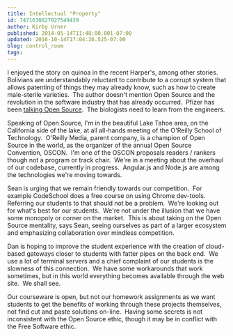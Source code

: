 ```yaml
---
title: Intellectual "Property"
id: 7471630827027549439
author: Kirby Urner
published: 2014-05-14T11:48:00.001-07:00
updated: 2016-10-14T17:04:36.525-07:00
blog: control_room
tags: 
---
```


I enjoyed the story on quinoa in the recent Harper's, among other stories.  Bolivians are understandably reluctant to contribute to a corrupt system that allows patenting of things they may already know, such as how to create male-sterile varieties.  The author doesn't mention Open Source and the revolution in the software industry that has already occurred.  Pfizer has been [talking Open Source](http://controlroom.blogspot.com/2012/02/munching-on-medical-data.html).  The biologists need to learn from the engineers.

Speaking of Open Source, I'm in the beautiful Lake Tahoe area, on the California side of the lake, at all all-hands meeting of the O'Reilly School of Technology.  O'Reilly Media, parent company, is a champion of Open Source in the world, as the organizer of the annual Open Source Convention, OSCON.  I'm one of the OSCON proposals readers / rankers though not a program or track chair.  We're in a meeting about the overhaul of our codebase, currently in progress.  Angular.js and Node.js are among the technologies we're moving towards.

Sean is urging that we remain friendly towards our competition.  For example CodeSchool does a free course on using Chrome dev-tools.  Referring our students to that should not be a problem.  We're looking out for what's best for our students.  We're not under the illusion that we have some monopoly or corner on the market.  This is about taking on the Open Source mentality, says Sean, seeing ourselves as part of a larger ecosystem and emphasizing collaboration over mindless competition.

Dan is hoping to improve the student experience with the creation of cloud-based gateways closer to students with fatter pipes on the back end.  We use a lot of terminal servers and a chief complaint of our students is the slowness of this connection.  We have some workarounds that work sometimes, but in this world everything becomes available through the web site.  We shall see.

Our courseware is open, but not our homework assignments as we want students to get the benefits of working through these projects themselves, not find cut and paste solutions on-line.  Having some secrets is not inconsistent with the Open Source ethic, though it may be in conflict with the Free Software ethic.